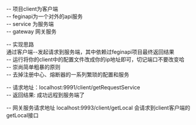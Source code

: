 -- 项目client为客户端<br>
-- feginapi为一个对外的api服务<br>
-- service 为服务端<br>
-- gateway 网关服务<br>

-- 实现思路<br>
通过客户端--发起请求到服务端，其中依赖过feginapi项目最终返回结果<br>
-- 运行将你的client中的配置文件改成你的ip地址即可，切记端口不要改变哈<br>
-- 崇尚简单粗暴的原则<br>
-- 去掉注册中心、熔断器的一系列繁琐的配置和服务

-- 请求地址：localhost:9991/client/getRequestService<br>
-- 返回结果: 成功远程到服务端了

-- 网关服务请求地址 localhost:9993/client/getLocal 会请求到client客户端的getLocal接口
